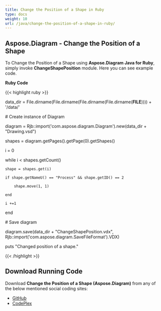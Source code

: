 ```yaml
---
title: Change the Position of a Shape in Ruby
type: docs
weight: 10
url: /java/change-the-position-of-a-shape-in-ruby/
---
```


## **Aspose.Diagram - Change the Position of a Shape**
To Change the Position of a Shape using **Aspose.Diagram Java for Ruby**, simply invoke **ChangeShapePosition** module. Here you can see example code.

**Ruby Code**

{{< highlight ruby >}}

 data_dir = File.dirname(File.dirname(File.dirname(File.dirname(__FILE__)))) + '/data/'

\# Create instance of Diagram

diagram = Rjb::import('com.aspose.diagram.Diagram').new(data_dir + "Drawing.vsd")

shapes = diagram.getPages().getPage(0).getShapes()

i = 0

while i < shapes.getCount()

    shape = shapes.get(i)

    if shape.getNameU() == "Process" && shape.getID() == 2

        shape.move(1, 1)

    end

    i +=1

end

\# Save diagram

diagram.save(data_dir + "ChangeShapePosition.vdx", Rjb::import('com.aspose.diagram.SaveFileFormat').VDX)

puts "Changed position of a shape."

{{< /highlight >}}
## **Download Running Code**
Download **Change the Position of a Shape (Aspose.Diagram)** from any of the below mentioned social coding sites:

- [GitHub](https://github.com/asposediagram/Aspose.Diagram-for-Java/blob/master/Plugins/Aspose_Diagram_Java_for_Ruby/lib/asposediagramjava/Shapes/changeshapeposition.rb)
- [CodePlex](https://asposediagramjavaruby.codeplex.com/SourceControl/latest#lib/asposediagramjava/Shapes/changeshapeposition.rb)
